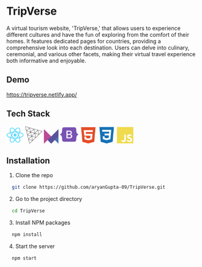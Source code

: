 # TripVerse

A virtual tourism website, 'TripVerse,' that allows users to experience different cultures and have the fun of exploring from the comfort of their homes. It features dedicated pages for countries, providing a comprehensive look into each destination. Users can delve into culinary, ceremonial, and various other facets, making their virtual travel experience both informative and enjoyable.


## Demo

https://tripverse.netlify.app/

## Tech Stack

<a href="https://reactjs.org/" target="_blank" rel="noreferrer"><img src="https://github.com/aryanGupta-09/GitHub-Profile-Icons/blob/main/Web%20Development/React.svg" width="45" height="45" alt="React" /></a>
<a href="https://threejs.org/" target="_blank" rel="noreferrer"><img src="https://github.com/aryanGupta-09/GitHub-Profile-Icons/blob/main/Web%20Development/Threejs.png" width="45" height="45" alt="Three.js" /></a>
<a href="https://www.framer.com/motion/" target="_blank" rel="noreferrer"><img src="https://github.com/aryanGupta-09/GitHub-Profile-Icons/blob/main/Web%20Development/FramerMotion.svg" width="38" height="38" alt="Framer Motion" /></a>
<a href="https://getbootstrap.com/" target="_blank" rel="noreferrer"><img src="https://github.com/aryanGupta-09/GitHub-Profile-Icons/blob/main/Web%20Development/Bootstrap.svg" width="48" height="48" alt="Bootstrap" /></a>
<a href="https://developer.mozilla.org/en-US/docs/Glossary/HTML5" target="_blank" rel="noreferrer"><img src="https://github.com/aryanGupta-09/GitHub-Profile-Icons/blob/main/Languages/HTML.svg" width="44" height="44" alt="HTML5" /></a>
<a href="https://www.w3.org/TR/CSS/#css" target="_blank" rel="noreferrer"><img src="https://github.com/aryanGupta-09/GitHub-Profile-Icons/blob/main/Languages/CSS.svg" width="44" height="44" alt="CSS3" /></a>
<a href="https://developer.mozilla.org/en-US/docs/Web/JavaScript" target="_blank" rel="noreferrer"><img src="https://github.com/aryanGupta-09/GitHub-Profile-Icons/blob/main/Languages/JavaScript.svg" width="44" height="44" alt="JavaScript" /></a>

## Installation

1. Clone the repo
```bash
  git clone https://github.com/aryanGupta-09/TripVerse.git
```

2. Go to the project directory
```bash
  cd TripVerse
```

3. Install NPM packages
```bash
  npm install
```

4. Start the server
```bash
  npm start
```
